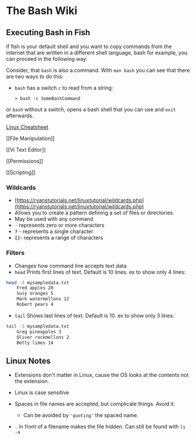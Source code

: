 # The Bash Wiki
## Executing Bash in Fish

If fish is your default shell and you want to copy commands from the internet that are written in a different shell language, bash for example, you can proceed in the following way:

Consider, that `bash` is also a command. With `man bash` you can see that there are two ways to do this:

-   `bash` has a switch `c` to read from a string:
    
    `> bash -c SomeBashCommand`
    

or `bash` without a switch, opens a bash shell that you can use and `exit` afterwards.


[Linux Cheatsheet](https://ryanstutorials.net/linuxtutorial/cheatsheet.php)

[[File Manipulation]]

[[Vi Text Editor]]

[[Permissions]]

[[Scripting]]

### Wildcards

-   [](https://ryanstutorials.net/linuxtutorial/wildcards.php)[https://ryanstutorials.net/linuxtutorial/wildcards.php](https://ryanstutorials.net/linuxtutorial/wildcards.php)
-   Allows you to create a pattern defining a set of files or directories.
-   May be used with any command
-   `-` represents zero or more characters
-   **`?`** - represents a single character
-   **`[]`**- represents a range of characters

### Filters

-   Changes how command line accepts text data
-   `head` Prints first lines of text. Default is 10 lines. ex to show only 4 lines:

```bash
head -4 mysampledata.txt
	Fred apples 20
	Susy oranges 5
	Mark watermellons 12
	Robert pears 4
```

-   `tail` Shows last lines of text. Default is 10. ex to show only 3 lines:

```bash
tail -3 mysampledata.txt
	Greg pineapples 3
	Oliver rockmellons 2
	Betty limes 14
```

## Linux Notes

-   Extensions don't matter in Linux, cause the OS looks at the contents not the extension.
    
-   Linux is case sensitive
    
-   Spaces in file names are accepted, but complicate things. Avoid it.
    
    -   Can be avoided by `'quoting'` the spaced name.
-   `.` in front of a filename makes the file hidden. Can still be found with `ls -a`